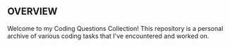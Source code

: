 ## OVERVIEW
Welcome to my Coding Questions Collection! This repository is a personal archive of various coding tasks that I've encountered and worked on.
